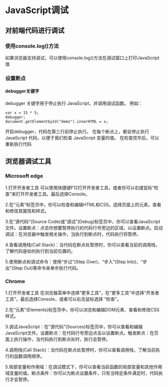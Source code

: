 # JavaScript调试
## 对前端代码进行调试
### 使用console.log()方法
如果浏览器支持调试，可以使用console.log()方法在调试窗口上打印JavaScript值
### 设置断点
#### debugger关键字
debugger 关键字用于停止执行 JavaScript，并调用调试函数。
例如：
```
var x = 15 * 5;
debugger;
document.getElementbyId("demo").innerHTML = x;
```
开启debugger，代码在第三行前停止执行。
在每个断点上，都会停止执行 JavaScript 代码，以便于我们检查 JavaScript 变量的值。
在检查完毕后，可以重新执行代码

## 浏览器调试工具
### Microsoft edge
1.打开开发者工具
可以使用快捷键F12打开开发者工具，或者你可以右键鼠标“检查”来打开开发者工具。最后选择Console。

2.在“元素”标签页中，你可以检查和编辑HTML和CSS。选择页面上的元素，查看和修改其属性和样式。

3.在“源代码”(Source Code)或“调试”(Debug)标签页中，你可以查看JavaScript文件。设置断点：点击你想要暂停执行的代码行号旁边的区域，以设置断点。启动调试：在浏览器中触发相关操作，当执行到断点时，代码执行将暂停。

4.查看调用栈(Call Stack)：当代码在断点处暂停时，你可以查看当前的调用栈，了解代码是如何执行到当前位置的。

5.使用断点和调试命令：使用“步过”(Step Over)、“步入”(Step Into)、“步出”(Step Out)等命令来单步执行代码。

### Chrome
1.打开开发者工具
在浏览器菜单中选择“更多工具”，在“更多工具”中选择“开发者工具”，最后选择Console，或者可以右击鼠标选择 "检查"。

2.在“元素”(Elements)标签页中，你可以浏览和编辑DOM元素、查看和修改CSS样式。

3.调试JavaScript：在“源代码”(Sources)标签页中，你可以查看和编辑JavaScript文件。设置断点：在代码行号旁边点击以设置断点。触发断点：在页面上执行操作，当代码执行到断点处时，执行会暂停。

4.调用栈(Call Stack)：当代码在断点处暂停时，你可以查看调用栈，了解当前执行的函数调用顺序。

5.局部变量和作用域：在调试模式下，你可以查看当前函数的局部变量和其他作用域变量的值。断点条件：你可以为断点设置条件，只有当特定条件满足时，代码执行才会暂停。